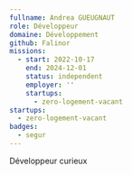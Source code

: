 ```yaml
---
fullname: Andrea GUEUGNAUT
role: Développeur
domaine: Développement
github: Falinor
missions:
  - start: 2022-10-17
    end: 2024-12-01
    status: independent
    employer: ''
    startups:
      - zero-logement-vacant
startups:
  - zero-logement-vacant
badges:
  - segur
---
```

Développeur curieux
